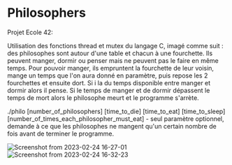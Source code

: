 # Philosophers

Projet Ecole 42:

Utilisation des fonctions thread et mutex du langage C, imagé comme suit :
des philosophes sont autour d'une table et chacun à une fourchette. Ils peuvent manger, dormir ou penser mais ne peuvent pas le faire en même temps.
Pour pouvoir manger, ils empruntent la fourchette de leur voisin, mange un temps que l'on aura donné en paramètre, puis repose les 2 fourchettes
et ensuite dort. Si i la du temps disponible entre manger et dormir alors il pense.
Si le temps de manger et de dormir dépassent le temps de mort alors le philosophe meurt et le programme s'arrète.

./philo [number_of_philosophers] [time_to_die] [time_to_eat] [time_to_sleep] [number_of_times_each_philosopher_must_eat] - seul paramètre optionnel,        demande à ce que les philosophes ne mangent qu'un certain nombre de fois avant de terminer le programme.

![Screenshot from 2023-02-24 16-27-01](https://user-images.githubusercontent.com/88725985/221221450-bb1f857a-83f2-41ea-804f-413ccaa913ac.png)
![Screenshot from 2023-02-24 16-32-23](https://user-images.githubusercontent.com/88725985/221221461-b8e476d6-b52a-4d1a-8519-113ee622e0fe.png)
